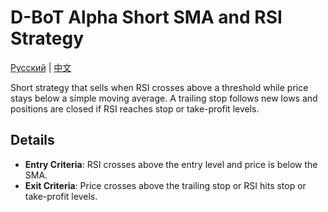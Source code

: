 # D-BoT Alpha Short SMA and RSI Strategy
[Русский](README_ru.md) | [中文](README_cn.md)

Short strategy that sells when RSI crosses above a threshold while price stays below a simple moving average. A trailing stop follows new lows and positions are closed if RSI reaches stop or take-profit levels.

## Details

- **Entry Criteria**: RSI crosses above the entry level and price is below the SMA.
- **Exit Criteria**: Price crosses above the trailing stop or RSI hits stop or take-profit levels.
